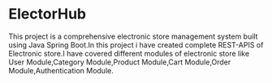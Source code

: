 # ElectorHub
This project is a comprehensive electronic store management system built using Java Spring Boot.In this project i have created complete REST-APIS of Electronic store.I have covered different modules of electronic store like User Module,Category Module,Product Module,Cart Module,Order Module,Authentication Module.
